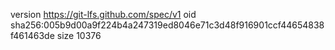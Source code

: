 version https://git-lfs.github.com/spec/v1
oid sha256:005b9d00a9f224b4a247319ed8046e71c3d48f916901ccf44654838f461463de
size 10376
